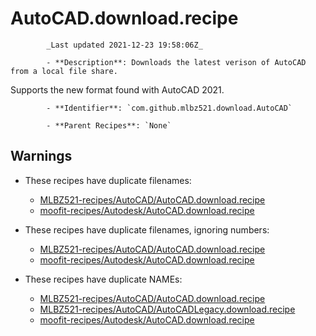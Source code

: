 # AutoCAD.download.recipe

            _Last updated 2021-12-23 19:58:06Z_

            - **Description**: Downloads the latest verison of AutoCAD from a local file share.

Supports the new format found with AutoCAD 2021.

            - **Identifier**: `com.github.mlbz521.download.AutoCAD`

            - **Parent Recipes**: `None`

## Warnings

- These recipes have duplicate filenames:
    - [MLBZ521-recipes/AutoCAD/AutoCAD.download.recipe](/autopkg-dupe-tracker/MLBZ521-recipes/AutoCAD/AutoCAD.download.recipe)
    - [moofit-recipes/Autodesk/AutoCAD.download.recipe](/autopkg-dupe-tracker/moofit-recipes/Autodesk/AutoCAD.download.recipe)

- These recipes have duplicate filenames, ignoring numbers:
    - [MLBZ521-recipes/AutoCAD/AutoCAD.download.recipe](/autopkg-dupe-tracker/MLBZ521-recipes/AutoCAD/AutoCAD.download.recipe)
    - [moofit-recipes/Autodesk/AutoCAD.download.recipe](/autopkg-dupe-tracker/moofit-recipes/Autodesk/AutoCAD.download.recipe)

- These recipes have duplicate NAMEs:
    - [MLBZ521-recipes/AutoCAD/AutoCAD.download.recipe](/autopkg-dupe-tracker/MLBZ521-recipes/AutoCAD/AutoCAD.download.recipe)
    - [MLBZ521-recipes/AutoCAD/AutoCADLegacy.download.recipe](/autopkg-dupe-tracker/MLBZ521-recipes/AutoCAD/AutoCADLegacy.download.recipe)
    - [moofit-recipes/Autodesk/AutoCAD.download.recipe](/autopkg-dupe-tracker/moofit-recipes/Autodesk/AutoCAD.download.recipe)